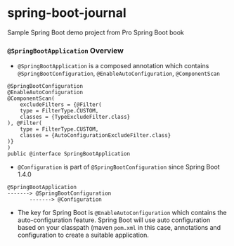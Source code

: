 # spring-boot-journal
Sample Spring Boot demo project from Pro Spring Boot book

### `@SpringBootApplication` Overview

* `@SpringBootApplication` is a composed annotation which contains `@SpringBootConfiguration`, `@EnableAutoConfiguration`,
`@ComponentScan`
```
@SpringBootConfiguration
@EnableAutoConfiguration
@ComponentScan(
    excludeFilters = {@Filter(
    type = FilterType.CUSTOM,
    classes = {TypeExcludeFilter.class}
), @Filter(
    type = FilterType.CUSTOM,
    classes = {AutoConfigurationExcludeFilter.class}
)}
)
public @interface SpringBootApplication
```
* `@Configuration` is part of  `@SpringBootConfiguration` since Spring Boot 1.4.0
```
@SpringBootApplication
-------> @SpringBootConfiguration
       -------> @Configuration
```
* The key for Spring Boot is `@EnableAutoConfiguration` which contains the auto-configuration feature.
Spring Boot will use auto configuration based on your classpath (maven `pom.xml` in this case,
 annotations and configuration to create a suitable application. 


